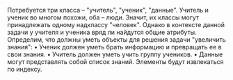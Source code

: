 Потребуется три класса – "учитель", "ученик", "данные". Учитель и ученик во многом похожи,
оба – люди. Значит, их классы могут принадлежать одному надклассу "человек". Однако в
контексте данной задачи у учителя и ученика вряд ли найдутся общие атрибуты.
Определим, что должны уметь объекты для решения задачи "увеличить знания":
• Ученик должен уметь брать информацию и превращать ее в свои знания.
• Учитель должен уметь учить группу учеников.
• Данные могут представлять собой список знаний. Элементы будут извлекаться по
индексу.